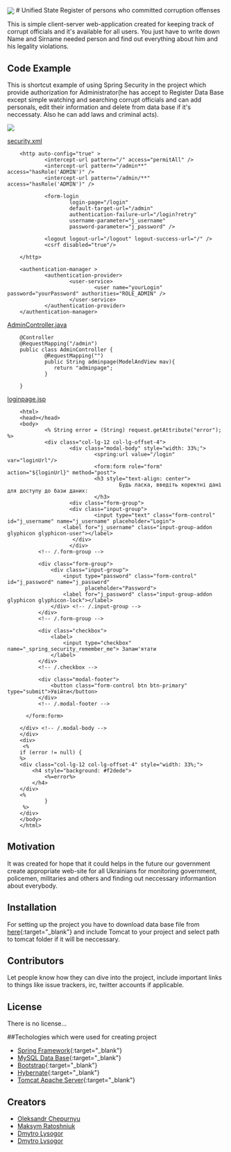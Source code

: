 <img src="http://old.minjust.gov.ua/file/24975" align="center" />
# Unified State Register of persons who committed corruption offenses 

This is simple client-server web-application created for keeping track of corrupt officials and it's available for all users.
You just have to write down Name and Sirname needed person and find out everything about him and his legality violations.
## Code Example
This is shortcut example of using Spring Security in the project which provide authorization for Administrator(he has accept to Register Data Base except simple watching and searching corrupt officials and can add personals, edit their information and delete from data base if it's neccessaty. Also he can add laws and criminal acts).

<img src="http://cs626621.vk.me/v626621371/4d1f/9LzKrdgrjfY.jpg" align="center">

[security.xml](https://github.com/CorruptRegistryProject/Registry_Project/blob/master/src/main/resources/spring/security.xml
)

        <http auto-config="true" >
                <intercept-url pattern="/" access="permitAll" />
                <intercept-url pattern="/admin**" access="hasRole('ADMIN')" />
                <intercept-url pattern="/admin/**" access="hasRole('ADMIN')" />

                <form-login
                        login-page="/login"
                        default-target-url="/admin"
                        authentication-failure-url="/login?retry"
                        username-parameter="j_username"
                        password-parameter="j_password" />

                <logout logout-url="/logout" logout-success-url="/" />
                <csrf disabled="true"/>

        </http>

        <authentication-manager >
                <authentication-provider>
                        <user-service>
                                <user name="yourLogin" password="yourPassword" authorities="ROLE_ADMIN" />
                        </user-service>
                </authentication-provider>
        </authentication-manager>
    
[AdminController.java]()

        @Controller
        @RequestMapping("/admin")
        public class AdminController {
                @RequestMapping("")
                public String adminpage(ModelAndView mav){
                   return "adminpage";
                }

        }

[loginpage.jsp]()

        <html>
        <head></head>
        <body>
                <% String error = (String) request.getAttribute("error"); %>
                <div class="col-lg-12 col-lg-offset-4">
                        <div class="modal-body" style="width: 33%;">
                                <spring:url value="/login" var="loginUrl"/>
                                <form:form role="form" action="${loginUrl}" method="post">
                                <h3 style="text-align: center">
                                        Будь ласка, введіть коректні дані для доступу до бази даних:
                                </h3>
                        <div class="form-group">
                        <div class="input-group">
                                <input type="text" class="form-control" id="j_username" name="j_username" placeholder="Login">
                      <label for="j_username" class="input-group-addon glyphicon glyphicon-user"></label>
                         </div>
                        </div>
              <!-- /.form-group -->

              <div class="form-group">
                  <div class="input-group">
                      <input type="password" class="form-control" id="j_password" name="j_password"
                             placeholder="Password">
                      <label for="j_password" class="input-group-addon glyphicon glyphicon-lock"></label>
                  </div> <!-- /.input-group -->
              </div>
              <!-- /.form-group -->

              <div class="checkbox">
                  <label>
                      <input type="checkbox" name="_spring_security_remember_me"> Запам'ятати
                  </label>
              </div>
              <!-- /.checkbox -->

              <div class="modal-footer">
                  <button class="form-control btn btn-primary" type="submit">Увійти</button>
              </div>
              <!-- /.modal-footer -->

          </form:form>

        </div> <!-- /.modal-body -->
        </div>
        <div>
         <%
        if (error != null) {
        %>
        <div class="col-lg-12 col-lg-offset-4" style="width: 33%;">
            <h4 style="background: #f2dede">
                <%=error%>
            </h4>
        </div>
        <%
                }
         %>
        </div>
        </body>
        </html>


## Motivation

It was created for hope that it could helps in the future our government create appropriate web-site for all Ukrainians for monitoring government, policemen, militaries and others and finding out neccessary informantion about everybody.

## Installation

For setting up the project you have to download data base file from [here](https://github.com/CorruptRegistryProject/CorruptRegisterDataBase){:target="_blank"} and include Tomcat to your project and select path to tomcat folder if it will be neccessary.

## Contributors

Let people know how they can dive into the project, include important links to things like issue trackers, irc, twitter accounts if applicable.

## License
There is no license...

##Techologies which were used for creating project
- [Spring Framework](https://projects.spring.io/spring-framework/){:target="_blank"}
- [MySQL Data Base](https://www.mysql.com/){:target="_blank"}
- [Bootstrap](http://getbootstrap.com/){:target="_blank"}
- [Hybernate](http://hibernate.org/){:target="_blank"}
- [Tomcat Apache Server](http://tomcat.apache.org/){:target="_blank"}

## Creators
- [Oleksandr Chepurnyu](http://vk.com/granium)
- [Maksym Ratoshniuk](http://vk.com/maxym6969)
- [Dmytro Lysogor]()
- <a href="http://vk.com/uponthisdawn" target="_blank">Dmytro Lysogor</a>



